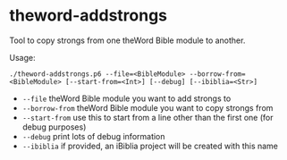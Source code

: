 # theword-addstrongs
Tool to copy strongs from one theWord Bible module to another.

Usage:

`./theword-addstrongs.p6 --file=<BibleModule> --borrow-from=<BibleModule> [--start-from=<Int>] [--debug] [--ibiblia=<Str>]`

* `--file`        theWord Bible module you want to add strongs to
* `--borrow-from` theWord Bible module you want to copy strongs from
* `--start-from`  use this to start from a line other than the first one (for debug purposes)
* `--debug`       print lots of debug information
* `--ibiblia`     if provided, an iBiblia project will be created with this name
